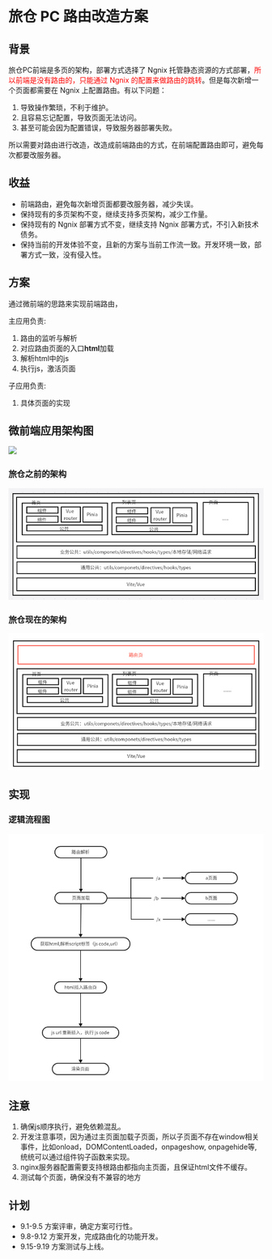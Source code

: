 # 旅仓 PC 路由改造方案

## 背景

旅仓PC前端是多页的架构，部署方式选择了 Ngnix 托管静态资源的方式部署，<span style="color:red;">所以前端是没有路由的，只能通过 Ngnix 的配置来做路由的跳转</span>。但是每次新增一个页面都需要在 Ngnix 上配置路由。有以下问题：

1. 导致操作繁琐，不利于维护。
2. 且容易忘记配置，导致页面无法访问。
3. 甚至可能会因为配置错误，导致服务器部署失败。

所以需要对路由进行改造，改造成前端路由的方式，在前端配置路由即可，避免每次都要改服务器。

## 收益

- 前端路由，避免每次新增页面都要改服务器，减少失误。
- 保持现有的多页架构不变，继续支持多页架构，减少工作量。
- 保持现有的 Ngnix 部署方式不变，继续支持 Ngnix 部署方式，不引入新技术债务。
- 保持当前的开发体验不变，且新的方案与当前工作流一致。开发环境一致，部署方式一致，没有侵入性。

## 方案

通过微前端的思路来实现前端路由，

主应用负责:

1. 路由的监听与解析
2. 对应路由页面的入口**html**加载
3. 解析html中的js
4. 执行js，激活页面

子应用负责:

1. 具体页面的实现

## 微前端应用架构图

![](https://pic1.zhimg.com/v2-49e29d35de9548c02b0d48782714e914_r.jpg)

### 旅仓之前的架构

![alt text](image-4.png)

### 旅仓现在的架构

![alt text](image-3.png)

## 实现

### 逻辑流程图

![alt text](image-5.png)

## 注意

1. 确保js顺序执行，避免依赖混乱。
2. 开发注意事项，因为通过主页面加载子页面，所以子页面不存在window相关事件，比如onload，DOMContentLoaded，onpageshow, onpagehide等,统统可以通过组件钩子函数来实现。
3. nginx服务器配置需要支持根路由都指向主页面，且保证html文件不缓存。
4. 测试每个页面，确保没有不兼容的地方

## 计划

- 9.1-9.5 方案评审，确定方案可行性。
- 9.8-9.12 方案开发，完成路由化的功能开发。
- 9.15-9.19 方案测试与上线。
